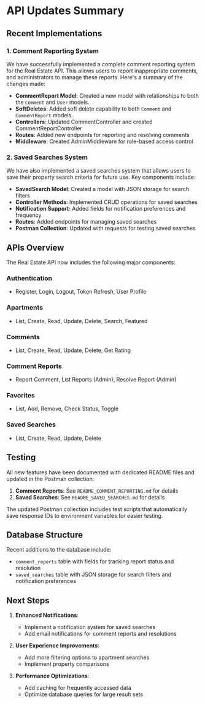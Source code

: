 # API Updates Summary

## Recent Implementations

### 1. Comment Reporting System

We have successfully implemented a complete comment reporting system for the Real Estate API. This allows users to report inappropriate comments, and administrators to manage these reports. Here's a summary of the changes made:

- **CommentReport Model**: Created a new model with relationships to both the `Comment` and `User` models.
- **SoftDeletes**: Added soft delete capability to both `Comment` and `CommentReport` models.
- **Controllers**: Updated CommentController and created CommentReportController
- **Routes**: Added new endpoints for reporting and resolving comments
- **Middleware**: Created AdminMiddleware for role-based access control

### 2. Saved Searches System

We have also implemented a saved searches system that allows users to save their property search criteria for future use. Key components include:

- **SavedSearch Model**: Created a model with JSON storage for search filters
- **Controller Methods**: Implemented CRUD operations for saved searches
- **Notification Support**: Added fields for notification preferences and frequency
- **Routes**: Added endpoints for managing saved searches
- **Postman Collection**: Updated with requests for testing saved searches

## APIs Overview

The Real Estate API now includes the following major components:

### Authentication
- Register, Login, Logout, Token Refresh, User Profile

### Apartments
- List, Create, Read, Update, Delete, Search, Featured

### Comments
- List, Create, Read, Update, Delete, Get Rating

### Comment Reports
- Report Comment, List Reports (Admin), Resolve Report (Admin)

### Favorites
- List, Add, Remove, Check Status, Toggle

### Saved Searches
- List, Create, Read, Update, Delete

## Testing

All new features have been documented with dedicated README files and updated in the Postman collection:

1. **Comment Reports**: See `README_COMMENT_REPORTING.md` for details
2. **Saved Searches**: See `README_SAVED_SEARCHES.md` for details

The updated Postman collection includes test scripts that automatically save response IDs to environment variables for easier testing.

## Database Structure

Recent additions to the database include:

- `comment_reports` table with fields for tracking report status and resolution
- `saved_searches` table with JSON storage for search filters and notification preferences

## Next Steps

1. **Enhanced Notifications**:
   - Implement a notification system for saved searches
   - Add email notifications for comment reports and resolutions

2. **User Experience Improvements**:
   - Add more filtering options to apartment searches
   - Implement property comparisons

3. **Performance Optimizations**:
   - Add caching for frequently accessed data
   - Optimize database queries for large result sets